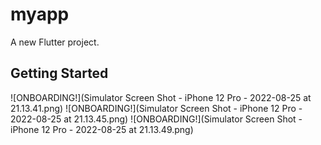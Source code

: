 # myapp

A new Flutter project.

## Getting Started

![ONBOARDING!](Simulator Screen Shot - iPhone 12 Pro - 2022-08-25 at 21.13.41.png)
![ONBOARDING!](Simulator Screen Shot - iPhone 12 Pro - 2022-08-25 at 21.13.45.png)
![ONBOARDING!](Simulator Screen Shot - iPhone 12 Pro - 2022-08-25 at 21.13.49.png)
